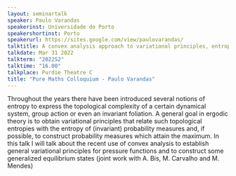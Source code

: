 ```yaml
---
layout: seminartalk
speaker: Paulo Varandas
speakerinst: Universidade do Porto
speakershortinst: Porto
speakerurl: https://sites.google.com/view/paulovarandas/
talktitle: A convex analysis approach to variational principles, entropy functions and equilibrium states
talkdate: Mar 31 2022
talkterm: "2022S2"
talktime: "16.00"
talkplace: Purdie Theatre C
title: "Pure Maths Colloquium - Paulo Varandas"
---
```


Throughout the years there have been introduced several notions of entropy 
to express the topological complexity of a certain dynamical system, group 
action or even an invariant foliation. A general goal in ergodic theory 
is to obtain variational principles that relate such topological
entropies with the entropy of (invariant) probability measures and, 
if possible, to construct probability measures which attain the maximum. 
In this talk I will talk about  the recent use of convex analysis to 
establish general variational principles for pressure functions  and 
to construct some generalized equilibrium states (joint work with A. 
Bis, M. Carvalho and M. Mendes)